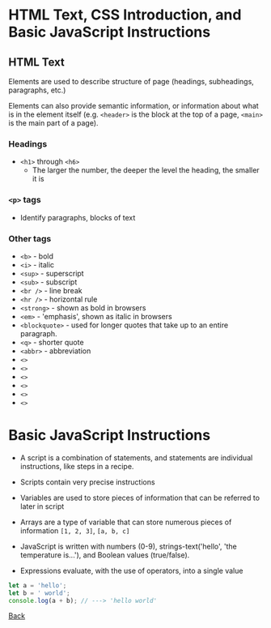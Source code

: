# HTML Text, CSS Introduction, and Basic JavaScript Instructions

## **HTML Text**

Elements are used to describe structure of page (headings, subheadings, paragraphs, etc.)

Elements can also provide semantic information, or information about what is in the element itself (e.g. `<header>` is the block at the top of a page, `<main>` is the main part of a page).

### Headings

* `<h1>` through `<h6>`
  * The larger the number, the deeper the level the heading, the smaller it is

### `<p>` tags

* Identify paragraphs, blocks of text

### Other tags
 * `<b>` - bold
 * `<i>` - italic
 * `<sup>` - superscript
 * `<sub>` - subscript
 * `<br />` - line break
 * `<hr />` - horizontal rule
 * `<strong>` - shown as bold in browsers
 * `<em>` - 'emphasis', shown as italic in browsers
 * `<blockquote>` - used for longer quotes that take up to an entire paragraph.
 * `<q>` - shorter quote
 * `<abbr>` - abbreviation
 * `<>`
 * `<>`
 * `<>`
 * `<>`
 * `<>`
 * `<>`

 # Basic JavaScript Instructions

 * A script is a combination of statements, and statements are individual instructions, like steps in a recipe.

 * Scripts contain very precise instructions

 * Variables are used to store pieces of information that can be referred to later in script

 * Arrays are a type of variable that can store numerous pieces of information `[1, 2, 3]`, `[a, b, c]`

 * JavaScript is written with numbers (0-9), strings-text('hello', 'the temperature is...'), and Boolean values (true/false).

 * Expressions evaluate, with the use of operators, into a single value 
 ```javascript
 let a = 'hello';
 let b = ' world';
 console.log(a + b); // ---> 'hello world'
 ```

 

[Back](/reading-notes/201/201-TOC.html)